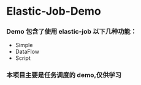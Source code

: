 # Elastic-Job-Demo   
### Demo 包含了使用 elastic-job 以下几种功能：   
* Simple
* DataFlow
* Script

### 本项目主要是任务调度的 demo,仅供学习
